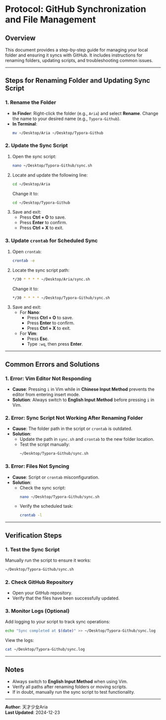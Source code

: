 
# Protocol: GitHub Synchronization and File Management

## Overview
This document provides a step-by-step guide for managing your local folder and ensuring it syncs with GitHub. It includes instructions for renaming folders, updating scripts, and troubleshooting common issues.

---

## Steps for Renaming Folder and Updating Sync Script

### 1. Rename the Folder
- **In Finder**: Right-click the folder (e.g., `Aria`) and select **Rename**. Change the name to your desired name (e.g., `Typora-Github`).
- **In Terminal**:
  ```bash
  mv ~/Desktop/Aria ~/Desktop/Typora-Github
  ```

### 2. Update the Sync Script
1. Open the sync script:
   ```bash
   nano ~/Desktop/Typora-Github/sync.sh
   ```
2. Locate and update the following line:
   ```bash
   cd ~/Desktop/Aria
   ```
   Change it to:
   ```bash
   cd ~/Desktop/Typora-Github
   ```
3. Save and exit:
   - Press **Ctrl + O** to save.
   - Press **Enter** to confirm.
   - Press **Ctrl + X** to exit.

### 3. Update `crontab` for Scheduled Sync
1. Open `crontab`:
   ```bash
   crontab -e
   ```
2. Locate the sync script path:
   ```bash
   */30 * * * * ~/Desktop/Aria/sync.sh
   ```
   Change it to:
   ```bash
   */30 * * * * ~/Desktop/Typora-Github/sync.sh
   ```
3. Save and exit:
   - For **Nano**:
     - Press **Ctrl + O** to save.
     - Press **Enter** to confirm.
     - Press **Ctrl + X** to exit.
   - For **Vim**:
     - Press **Esc**.
     - Type `:wq`, then press **Enter**.

---

## Common Errors and Solutions

### 1. **Error: Vim Editor Not Responding**
- **Cause**: Pressing `i` in Vim while in **Chinese Input Method** prevents the editor from entering insert mode.
- **Solution**: Always switch to **English Input Method** before pressing `i` in Vim.

### 2. **Error: Sync Script Not Working After Renaming Folder**
- **Cause**: The folder path in the script or `crontab` is outdated.
- **Solution**:
  - Update the path in `sync.sh` and `crontab` to the new folder location.
  - Test the script manually:
    ```bash
    ~/Desktop/Typora-Github/sync.sh
    ```

### 3. **Error: Files Not Syncing**
- **Cause**: Script or `crontab` misconfiguration.
- **Solution**:
  - Check the sync script:
    ```bash
    nano ~/Desktop/Typora-Github/sync.sh
    ```
  - Verify the scheduled task:
    ```bash
    crontab -l
    ```

---

## Verification Steps

### 1. Test the Sync Script
Manually run the script to ensure it works:
```bash
~/Desktop/Typora-Github/sync.sh
```

### 2. Check GitHub Repository
- Open your GitHub repository.
- Verify that the files have been successfully updated.

### 3. Monitor Logs (Optional)
Add logging to your script to track sync operations:
```bash
echo "Sync completed at $(date)" >> ~/Desktop/Typora-Github/sync.log
```
View the logs:
```bash
cat ~/Desktop/Typora-Github/sync.log
```

---

## Notes
- Always switch to **English Input Method** when using Vim.
- Verify all paths after renaming folders or moving scripts.
- If in doubt, manually run the sync script to test functionality.

---

**Author**: 天才少女Aria  
**Last Updated**: 2024-12-23
